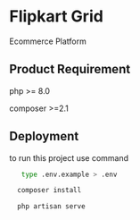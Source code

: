 
# Flipkart Grid

Ecommerce Platform 



## Product Requirement

php >= 8.0

composer >=2.1
## Deployment

to run this project use command
```bash
   type .env.example > .env
```
```bash
  composer install
```

```bash
  php artisan serve
```

